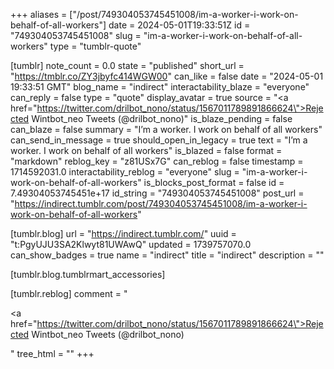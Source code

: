 +++
aliases = ["/post/749304053745451008/im-a-worker-i-work-on-behalf-of-all-workers"]
date = 2024-05-01T19:33:51Z
id = "749304053745451008"
slug = "im-a-worker-i-work-on-behalf-of-all-workers"
type = "tumblr-quote"

[tumblr]
note_count = 0.0
state = "published"
short_url = "https://tmblr.co/ZY3jbyfc414WGW00"
can_like = false
date = "2024-05-01 19:33:51 GMT"
blog_name = "indirect"
interactability_blaze = "everyone"
can_reply = false
type = "quote"
display_avatar = true
source = "<a href=\"https://twitter.com/drilbot_nono/status/1567011789891866624\">Rejected Wintbot_neo Tweets (@drilbot_nono)</a>"
is_blaze_pending = false
can_blaze = false
summary = "I’m a worker. I work on behalf of all workers"
can_send_in_message = true
should_open_in_legacy = true
text = "I&rsquo;m a worker. I work on behalf of all workers"
is_blazed = false
format = "markdown"
reblog_key = "z81USx7G"
can_reblog = false
timestamp = 1714592031.0
interactability_reblog = "everyone"
slug = "im-a-worker-i-work-on-behalf-of-all-workers"
is_blocks_post_format = false
id = 7.49304053745451e+17
id_string = "749304053745451008"
post_url = "https://indirect.tumblr.com/post/749304053745451008/im-a-worker-i-work-on-behalf-of-all-workers"

[tumblr.blog]
url = "https://indirect.tumblr.com/"
uuid = "t:PgyUJU3SA2Klwyt81UWAwQ"
updated = 1739757070.0
can_show_badges = true
name = "indirect"
title = "indirect"
description = ""

[tumblr.blog.tumblrmart_accessories]

[tumblr.reblog]
comment = "<p><a href=\"https://twitter.com/drilbot_nono/status/1567011789891866624\">Rejected Wintbot_neo Tweets (@drilbot_nono)</a></p>"
tree_html = ""
+++
